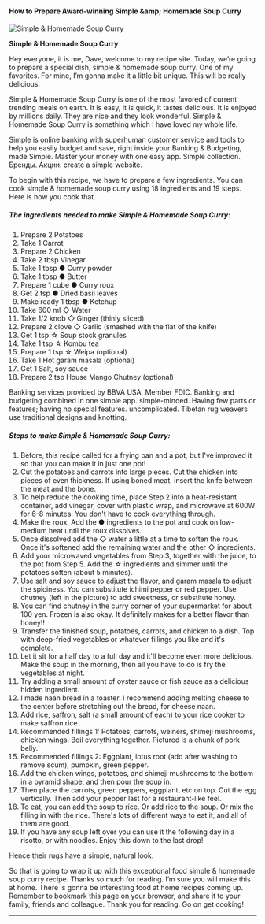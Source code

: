             

#### How to Prepare Award-winning Simple &amp;amp; Homemade Soup Curry

![Simple &amp; Homemade Soup Curry](https://img-global.cpcdn.com/recipes/6609286194003968/751x532cq70/simple-homemade-soup-curry-recipe-main-photo.jpg)

**Simple &amp; Homemade Soup Curry**

Hey everyone, it is me, Dave, welcome to my recipe site. Today, we’re going to prepare a special dish, simple & homemade soup curry. One of my favorites. For mine, I’m gonna make it a little bit unique. This will be really delicious.

Simple & Homemade Soup Curry is one of the most favored of current trending meals on earth. It is easy, it is quick, it tastes delicious. It is enjoyed by millions daily. They are nice and they look wonderful. Simple & Homemade Soup Curry is something which I have loved my whole life.

Simple is online banking with superhuman customer service and tools to help you easily budget and save, right inside your Banking & Budgeting, made Simple. Master your money with one easy app. Simple collection. Бренды. Акции. create a simple website.

To begin with this recipe, we have to prepare a few ingredients. You can cook simple & homemade soup curry using 18 ingredients and 19 steps. Here is how you cook that.

##### The ingredients needed to make Simple & Homemade Soup Curry:

1.  Prepare 2 Potatoes
2.  Take 1 Carrot
3.  Prepare 2 Chicken
4.  Take 2 tbsp Vinegar
5.  Take 1 tbsp ● Curry powder
6.  Take 1 tbsp ● Butter
7.  Prepare 1 cube ● Curry roux
8.  Get 2 tsp ● Dried basil leaves
9.  Make ready 1 tbsp ● Ketchup
10.  Take 600 ml ◇ Water
11.  Take 1/2 knob ◇ Ginger (thinly sliced)
12.  Prepare 2 clove ◇ Garlic (smashed with the flat of the knife)
13.  Get 1 tsp ☆ Soup stock granules
14.  Take 1 tsp ☆ Kombu tea
15.  Prepare 1 tsp ☆ Weipa (optional)
16.  Take 1 Hot garam masala (optional)
17.  Get 1 Salt, soy sauce
18.  Prepare 2 tsp House Mango Chutney (optional)

Banking services provided by BBVA USA, Member FDIC. Banking and budgeting combined in one simple app. simple-minded. Having few parts or features; having no special features. uncomplicated. Tibetan rug weavers use traditional designs and knotting.

##### Steps to make Simple & Homemade Soup Curry:

1.  Before, this recipe called for a frying pan and a pot, but I've improved it so that you can make it in just one pot!
2.  Cut the potatoes and carrots into large pieces. Cut the chicken into pieces of even thickness. If using boned meat, insert the knife between the meat and the bone.
3.  To help reduce the cooking time, place Step 2 into a heat-resistant container, add vinegar, cover with plastic wrap, and microwave at 600W for 6-8 minutes. You don't have to cook everything through.
4.  Make the roux. Add the ● ingredients to the pot and cook on low-medium heat until the roux dissolves.
5.  Once dissolved add the ◇ water a little at a time to soften the roux. Once it's softened add the remaining water and the other ◇ ingredients.
6.  Add your microwaved vegetables from Step 3, together with the juice, to the pot from Step 5. Add the ☆ ingredients and simmer until the potatoes soften (about 5 minutes).
7.  Use salt and soy sauce to adjust the flavor, and garam masala to adjust the spiciness. You can substitute ichimi pepper or red pepper. Use chutney (left in the picture) to add sweetness, or substitute honey.
8.  You can find chutney in the curry corner of your supermarket for about 100 yen. Frozen is also okay. It definitely makes for a better flavor than honey!!
9.  Transfer the finished soup, potatoes, carrots, and chicken to a dish. Top with deep-fried vegetables or whatever fillings you like and it's complete.
10.  Let it sit for a half day to a full day and it'll become even more delicious. Make the soup in the morning, then all you have to do is fry the vegetables at night.
11.  Try adding a small amount of oyster sauce or fish sauce as a delicious hidden ingredient.
12.  I made naan bread in a toaster. I recommend adding melting cheese to the center before stretching out the bread, for cheese naan.
13.  Add rice, saffron, salt (a small amount of each) to your rice cooker to make saffron rice.
14.  Recommended fillings 1: Potatoes, carrots, weiners, shimeji mushrooms, chicken wings. Boil everything together. Pictured is a chunk of pork belly.
15.  Recommended fillings 2: Eggplant, lotus root (add after washing to remove scum), pumpkin, green pepper.
16.  Add the chicken wings, potatoes, and shimeji mushrooms to the bottom in a pyramid shape, and then pour the soup in.
17.  Then place the carrots, green peppers, eggplant, etc on top. Cut the egg vertically. Then add your pepper last for a restaurant-like feel.
18.  To eat, you can add the soup to rice. Or add rice to the soup. Or mix the filling in with the rice. There's lots of different ways to eat it, and all of them are good.
19.  If you have any soup left over you can use it the following day in a risotto, or with noodles. Enjoy this down to the last drop!

Hence their rugs have a simple, natural look.

So that is going to wrap it up with this exceptional food simple & homemade soup curry recipe. Thanks so much for reading. I’m sure you will make this at home. There is gonna be interesting food at home recipes coming up. Remember to bookmark this page on your browser, and share it to your family, friends and colleague. Thank you for reading. Go on get cooking!

* * *